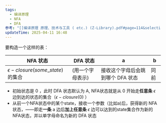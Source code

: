 ```yaml
---
tags:
  - 编译原理
  - NFA
  - DFA
参考: "[[编译原理 原理、技术与工具 ( etc.) (Z-Library).pdf#page=114&selection=598,0,603,1|编译原理 原理、技术与工具 ( etc.) (Z-Library), 页面 114]]"
updateTime: 2025-04-11 16:48
---
```

要构造一个这样的表：

| NFA 状态                              | DFA 状态    | a                   | b   |
| ----------------------------------- | --------- | ------------------- | --- |
| $\epsilon-closure(some\_state)$ 的集合 | (用一个字母表示) | 接收这个字母后会跳到哪个 DFA 状态 | 同前  |

- 初始状态是 0 ，此时 DFA 状态默认为 A, NFA状态就是从 0 开始走**任意条** $\epsilon$ 边到达的状态的集合（$\epsilon-closure(0)$ ）
- 从前一个NFA状态中的某个state，接收一个参数（比如a)后，获得新的 NFA 状态，——即走**一条** a 边后**加上任意条** $\epsilon$  边可以达到的state集合作为新的 NFA状态，并以单字母命名为新的 DFA 状态